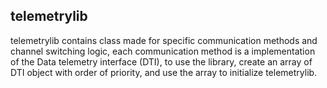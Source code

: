 ## telemetrylib
telemetrylib contains class made for specific communication methods and channel switching logic, each communication method is a implementation of the Data telemetry interface (DTI), to use the library, create an array of DTI object with order of priority, and use the array to initialize telemetrylib.
